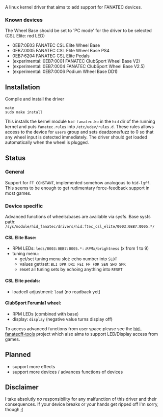 A linux kernel driver that aims to add support for FANATEC devices.

### Known devices
The Wheel Base should be set to 'PC mode' for the driver to be selected (CSL Elite: red LED)
* 0EB7:0E03 FANATEC CSL Elite Wheel Base
* 0EB7:0005 FANATEC CSL Elite Wheel Base PS4
* 0EB7:6204 FANATEC CSL Elite Pedals
* (experimental: 0EB7:0001 FANATEC ClubSport Wheel Base V2)
* (experimental: 0EB7:0004 FANATEC ClubSport Wheel Base V2.5)
* (experimental: 0EB7:0006 Podium Wheel Base DD1)

## Installation
Compile and install the driver

```
make
sudo make install
```

This installs the kernel module `hid-fanatec.ko` in the `hid` dir of the running kernel and puts `fanatec.rules` into `/etc/udev/rules.d`. These rules allows access to the device for `users` group and sets deadzone/fuzz to 0 so that any wheel input is detected immediately.
The driver should get loaded automatically when the wheel is plugged.

## Status
### General
Support for `FF_CONSTANT`, implemented somehow analogous to `hid-lgff`. This seems to be enough to get rudimentary force-feedback support in most games.


### Device specific
Advanced functions of wheels/bases are available via sysfs. Base sysfs path:
`/sys/module/hid_fanatec/drivers/hid:ftec_csl_elite/0003:0EB7:0005.*/`

#### CSL Elite Base:
- RPM LEDs: `leds/0003:0EB7:0005.*::RPMx/brightness` (x from 1 to 9)
- tuning menu: 
    - get/set tuning menu slot: echo number into `SLOT`
    - values get/set: `BLI DPR DRI FEI FF FOR SEN SHO SPR`
    - reset all tuning sets by echoing anything into `RESET`

#### CSL Elite pedals: 
- loadcell adjustment: `load` (no readback yet)

#### ClubSport Forumla1 wheel:
- RPM LEDs (combined with base)
- display: `display` (negative value turns display off)


To access advanced functions from user space please see the [hid-fanatecff-tools](https://github.com/gotzl/hid-fanatecff-tools) project which also aims to support LED/Display access from games.

## Planned
- support more effects
- support more devices / advances functions of devices

## Disclaimer
I take absolutly *no* responsibility for any malfunction of this driver and their consequences. If your device breaks or your hands get ripped off I'm sorry, though ;)
